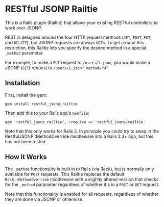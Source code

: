 RESTful JSONP Railtie
=====================

This is a Rails plugin (Railtie) that allows your existing RESTful controllers to work over JSONP.

REST is designed around the four HTTP request methods (`GET`, `POST`, `PUT`, and `DELETE`), but
JSONP requests are always `GET`s. To get around this restriction, this Railtie lets you specify the
desired method in a special `_method` parameter.

For example, to make a `PUT` request to `/users/1.json`, you would make a JSONP (`GET`) request to
`/users/1.json?_method=PUT`.


Installation
------------

First, install the gem: 

`gem install restful_jsonp_railtie`

Then add this to your Rails app's `Gemfile`:

`gem 'restful_jsonp_railtie', :require => 'restful_jsonp/railtie'`

Note that this only works for Rails 3. In principle you could try to swap in the RestfulJSONP::MethodOverride
middleware into a Rails 2.3+ app, but this has not been tested.


How it Works
------------

The `_method` functionality is built in to Rails (via Rack), but is normally only available for
`POST` requests. This Railtie replaces the default `Rack::MethodOverride` middleware with a slightly
altered version that checks for the `_method` parameter regardless of whether it's in a `POST`
or `GET` request.

Note that this functionality is enabled for all requests, regardless of whether they are done
via JSONP or otherwise.
